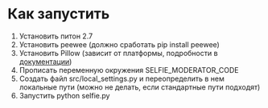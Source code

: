 Как запустить
=============

1. Установить питон 2.7
2. Установить peewee (должно сработать pip install peewee)
3. Установить Pillow (зависит от платформы, подробности в [документации](https://pillow.readthedocs.org/installation.html))
4. Прописать переменную окружения SELFIE_MODERATOR_CODE
5. Создать файл src/local_settings.py и переопределить в нем локальные пути (можно не делать, если стандартные пути подходят)
6. Запустить python selfie.py